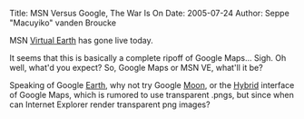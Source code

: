 Title: MSN Versus Google, The War Is On
Date: 2005-07-24
Author: Seppe "Macuyiko" vanden Broucke

MSN [Virtual Earth](http://virtualearth.msn.com/) has gone live today.  
It seems that this is basically a complete ripoff of Google Maps... Sigh. Oh well, what'd you expect? So, Google Maps or MSN VE, what'll it be? 

Speaking of Google [Earth](http://earth.google.com), why not try Google [Moon](http://moon.google.com), or the [Hybrid](http://maps.google.com/maps?ll=34.036764,-118.273680&spn=0.013176,0.021329&amp;amp;z=1&t=h&hl=en) interface of Google Maps, which is rumored to use transparent .pngs, but since when can Internet Explorer render transparent png images?  